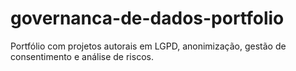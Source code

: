# governanca-de-dados-portfolio
Portfólio com projetos autorais em LGPD, anonimização, gestão de consentimento e análise de riscos.

